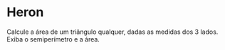 # Heron
Calcule a área de um triângulo qualquer, dadas as medidas dos 3 lados. Exiba o semiperímetro e a área.
